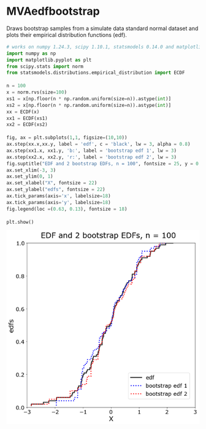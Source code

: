 # MVAedfbootstrap
Draws bootstrap samples from a simulate data standard normal dataset and plots their
empirical distribution functions (edf).

```python
# works on numpy 1.24.3, scipy 1.10.1, statsmodels 0.14.0 and matplotlib 3.6.2
import numpy as np
import matplotlib.pyplot as plt
from scipy.stats import norm
from statsmodels.distributions.empirical_distribution import ECDF

n = 100
x = norm.rvs(size=100)
xs1 = x[np.floor(n * np.random.uniform(size=n)).astype(int)]
xs2 = x[np.floor(n * np.random.uniform(size=n)).astype(int)]
xx = ECDF(x)
xx1 = ECDF(xs1)
xx2 = ECDF(xs2)

fig, ax = plt.subplots(1,1, figsize=(10,10))
ax.step(xx.x,xx.y, label = 'edf', c = 'black', lw = 3, alpha = 0.8)
ax.step(xx1.x, xx1.y, 'b:', label = 'bootstrap edf 1', lw = 3)
ax.step(xx2.x, xx2.y, 'r:', label = 'bootstrap edf 2', lw = 3)
fig.suptitle("EDF and 2 bootstrap EDFs, n = 100", fontsize = 25, y = 0.93)
ax.set_xlim(-3, 3)
ax.set_ylim(0, 1)
ax.set_xlabel("X", fontsize = 22)
ax.set_ylabel("edfs", fontsize = 22)
ax.tick_params(axis='x', labelsize=18)
ax.tick_params(axis='y', labelsize=18)
fig.legend(loc =(0.63, 0.13), fontsize = 18)

plt.show()
```
![MVAedfbootstrap](MVAedfbootstrap_python.png)
